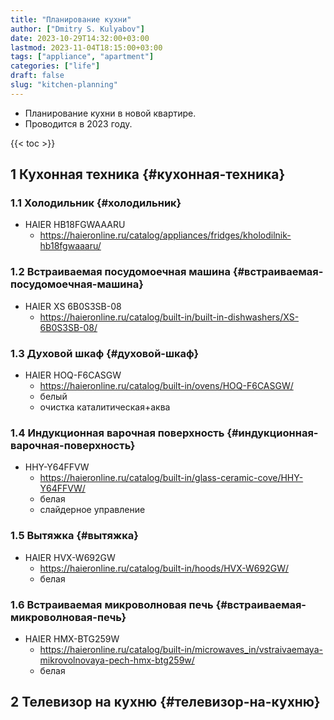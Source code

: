 ```yaml
---
title: "Планирование кухни"
author: ["Dmitry S. Kulyabov"]
date: 2023-10-29T14:32:00+03:00
lastmod: 2023-11-04T18:15:00+03:00
tags: ["appliance", "apartment"]
categories: ["life"]
draft: false
slug: "kitchen-planning"
---
```


-   Планирование кухни в новой квартире.
-   Проводится в 2023 году.

<!--more-->

{{< toc >}}


## <span class="section-num">1</span> Кухонная техника {#кухонная-техника}


### <span class="section-num">1.1</span> Холодильник {#холодильник}

-   HAIER HB18FGWAAARU
    -   <https://haieronline.ru/catalog/appliances/fridges/kholodilnik-hb18fgwaaaru/>


### <span class="section-num">1.2</span> Встраиваемая посудомоечная машина {#встраиваемая-посудомоечная-машина}

-   HAIER XS 6B0S3SB-08
    -   <https://haieronline.ru/catalog/built-in/built-in-dishwashers/XS-6B0S3SB-08/>


### <span class="section-num">1.3</span> Духовой шкаф {#духовой-шкаф}

-   HAIER HOQ-F6CASGW
    -   <https://haieronline.ru/catalog/built-in/ovens/HOQ-F6CASGW/>
    -   белый
    -   очистка каталитическая+аква


### <span class="section-num">1.4</span> Индукционная варочная поверхность {#индукционная-варочная-поверхность}

-   HHY-Y64FFVW
    -   <https://haieronline.ru/catalog/built-in/glass-ceramic-cove/HHY-Y64FFVW/>
    -   белая
    -   слайдерное управление


### <span class="section-num">1.5</span> Вытяжка {#вытяжка}

-   HAIER HVX-W692GW
    -   <https://haieronline.ru/catalog/built-in/hoods/HVX-W692GW/>
    -   белая


### <span class="section-num">1.6</span> Встраиваемая микроволновая печь {#встраиваемая-микроволновая-печь}

-   HAIER HMX-BTG259W
    -   <https://haieronline.ru/catalog/built-in/microwaves_in/vstraivaemaya-mikrovolnovaya-pech-hmx-btg259w/>
    -   белая


## <span class="section-num">2</span> Телевизор на кухню {#телевизор-на-кухню}

